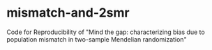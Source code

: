 # mismatch-and-2smr
Code for Reproducibility of "Mind the gap: characterizing bias due to population mismatch in two-sample Mendelian randomization"
